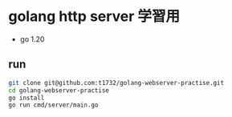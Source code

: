 # golang http server 学習用

* go 1.20

## run

```bash
git clone git@github.com:t1732/golang-webserver-practise.git
cd golang-webserver-practise
go install
go run cmd/server/main.go
```
